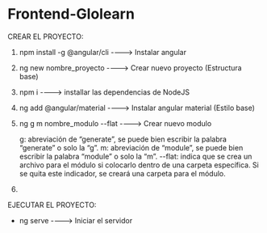 # Frontend-Glolearn

CREAR EL PROYECTO:

1. npm install -g @angular/cli ----> Instalar angular

2. ng new nombre_proyecto ----> Crear nuevo proyecto (Estructura base)

3. npm i ----> installar las dependencias de NodeJS

4. ng add @angular/material ----> Instalar angular material (Estilo base)

5. ng g m nombre_modulo --flat ----> Crear nuevo modulo

   g: abreviación de “generate”, se puede bien escribir la palabra “generate” o solo la “g”.
   m: abreviación de “module”, se puede bien escribir la palabra “module” o solo la “m”.
   --flat: indica que se crea un archivo para el módulo si colocarlo dentro de una carpeta específica. Si se quita este indicador, se creará una carpeta para el módulo.

6.

EJECUTAR EL PROYECTO:

- ng serve ----> Iniciar el servidor
